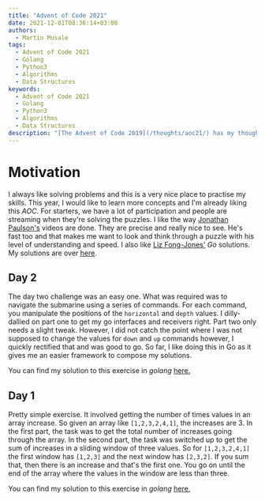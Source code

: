 ```yaml
---
title: "Advent of Code 2021"
date: 2021-12-01T08:36:14+03:00
authors:
  - Martin Musale
tags:
  - Advent of Code 2021
  - Golang
  - Python3
  - Algorithms
  - Data Structures
keywords:
  - Advent of Code 2021
  - Golang
  - Python3
  - Algorithms
  - Data Structures
description: "[The Advent of Code 2019](/thoughts/aoc21/) has my thoughts about the daily [exercises](https://adventofcode.com/) which I'm currently attempting to solve with both _Go_ and _Python 3_."
---
```


# Motivation

I always like solving problems and this is a very nice place to practise my skills. This year, I would like to learn more concepts and I'm already liking this _AOC_. For starters, we have a lot of participation and people are streaming when they're solving the puzzles. I like the way [Jonathan Paulson's](https://www.youtube.com/channel/UCuWLIm0l4sDpEe28t41WITA/videos) videos are done. They are precise and really nice to see. He's fast too and that makes me want to look and think through a puzzle with his level of understanding and speed. I also like [Liz Fong-Jones'](https://www.twitch.tv/lizthegrey) _Go_ solutions. My solutions are over [here](https://github.com/musale/advent-of-code-2021).

## Day 2

The day two challenge was an easy one. What was required was to navigate the submarine using a series of commands. For each command, you manipulate the positions of the `horizontal` and `depth` values. I dilly-dallied on part one to get my go interfaces and receivers right. Part two only needs a slight tweak. However, I did not catch the point where I was not supposed to change the values for `down` and `up` commands however, I quickly rectified that and was good to go. So far, I like doing this in Go as it gives me an easier framework to compose my solutions.

You can find my solution to this exercise in *golang* [here.](https://github.com/musale/advent-of-code-2021/blob/master/day_02/go/main.go)

## Day 1

Pretty simple exercise. It involved getting the number of times values in an array increase. So given an array like `[1,2,3,2,4,1]`, the increases are 3. In the first part, the task was to get the total number of increases going through the array. In the second part, the task was switched up to get the sum of increases in a sliding window of three values. So for `[1,2,3,2,4,1]` the first window has `[1,2,3]` and the next window has `[2,3,2]`. If you sum that, then there is an increase and that's the first one. You go on until the end of the array where the values in the window are less than three.

You can find my solution to this exercise in *golang* [here.](https://github.com/musale/advent-of-code-2021/blob/master/day_01/go/main.go)